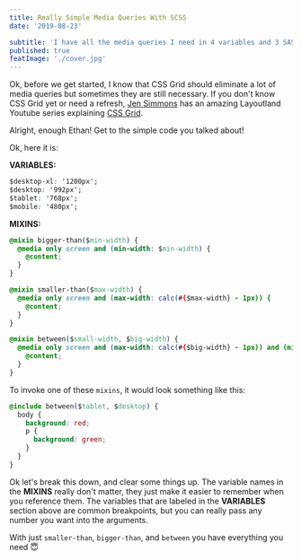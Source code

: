 ```yaml
---
title: Really Simple Media Queries With SCSS
date: '2019-08-23'

subtitle: 'I have all the media queries I need in 4 variables and 3 SASS mixins.'
published: true
featImage: './cover.jpg'
---
```


Ok, before we get started, I know that CSS Grid should eliminate a lot of media queries but sometimes they are still necessary. If you don't know CSS Grid yet or need a refresh, [Jen Simmons](https://jensimmons.com/) has an amazing Layoutland Youtube series explaining [CSS Grid](https://www.youtube.com/watch?v=FEnRpy9Xfes&list=PLbSquHt1VCf1x_-1ytlVMT0AMwADlWtc1).

Alright, enough Ethan! Get to the simple code you talked about!

Ok, here it is:

**VARIABLES:**

```css
$desktop-xl: '1200px';
$desktop: '992px';
$tablet: '768px';
$mobile: '480px';
```

**MIXINS:**

```css
@mixin bigger-than($min-width) {
  @media only screen and (min-width: $min-width) {
    @content;
  }
}

@mixin smaller-than($max-width) {
  @media only screen and (max-width: calc(#{$max-width} - 1px)) {
    @content;
  }
}

@mixin between($small-width, $big-width) {
  @media only screen and (max-width: calc(#{$big-width} - 1px)) and (min-width: #{$small-width}) {
    @content;
  }
}
```

To invoke one of these `mixins`, it would look something like this:

```css
@include between($tablet, $desktop) {
  body {
    background: red;
    p {
      background: green;
    }
  }
}
```

Ok let's break this down, and clear some things up. The variable names in the **MIXINS** really don't matter, they just make it easier to remember when you reference them. The variables that are labeled in the **VARIABLES** section above are common breakpoints, but you can really pass any number you want into the arguments.

With just `smaller-than`, `bigger-than`, and `between` you have everything you need 😇
